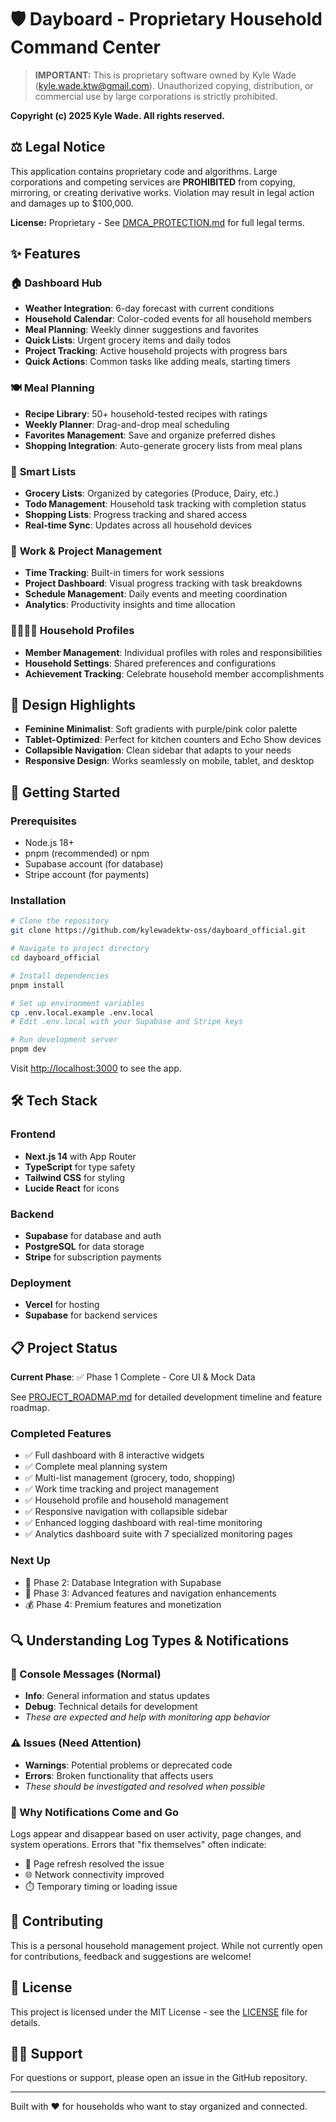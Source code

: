 # 🛡️ Dayboard - Proprietary Household Command Center

> **IMPORTANT:** This is proprietary software owned by Kyle Wade (kyle.wade.ktw@gmail.com). Unauthorized copying, distribution, or commercial use by large corporations is strictly prohibited.

**Copyright (c) 2025 Kyle Wade. All rights reserved.**

## ⚖️ Legal Notice

This application contains proprietary code and algorithms. Large corporations and competing services are **PROHIBITED** from copying, mirroring, or creating derivative works. Violation may result in legal action and damages up to $100,000.

**License:** Proprietary - See [DMCA_PROTECTION.md](./DMCA_PROTECTION.md) for full legal terms.

## ✨ Features

### 🏠 **Dashboard Hub**
- **Weather Integration**: 6-day forecast with current conditions
- **Household Calendar**: Color-coded events for all household members
- **Meal Planning**: Weekly dinner suggestions and favorites
- **Quick Lists**: Urgent grocery items and daily todos
- **Project Tracking**: Active household projects with progress bars
- **Quick Actions**: Common tasks like adding meals, starting timers

### 🍽️ **Meal Planning**
- **Recipe Library**: 50+ household-tested recipes with ratings
- **Weekly Planner**: Drag-and-drop meal scheduling
- **Favorites Management**: Save and organize preferred dishes
- **Shopping Integration**: Auto-generate grocery lists from meal plans

### 📝 **Smart Lists**
- **Grocery Lists**: Organized by categories (Produce, Dairy, etc.)
- **Todo Management**: Household task tracking with completion status
- **Shopping Lists**: Progress tracking and shared access
- **Real-time Sync**: Updates across all household devices

### 💼 **Work & Project Management**
- **Time Tracking**: Built-in timers for work sessions
- **Project Dashboard**: Visual progress tracking with task breakdowns
- **Schedule Management**: Daily events and meeting coordination
- **Analytics**: Productivity insights and time allocation

### 👨‍👩‍👧‍👦 **Household Profiles**
- **Member Management**: Individual profiles with roles and responsibilities
- **Household Settings**: Shared preferences and configurations
- **Achievement Tracking**: Celebrate household member accomplishments

## 🎨 Design Highlights

- **Feminine Minimalist**: Soft gradients with purple/pink color palette
- **Tablet-Optimized**: Perfect for kitchen counters and Echo Show devices
- **Collapsible Navigation**: Clean sidebar that adapts to your needs
- **Responsive Design**: Works seamlessly on mobile, tablet, and desktop

## 🚀 Getting Started

### Prerequisites
- Node.js 18+ 
- pnpm (recommended) or npm
- Supabase account (for database)
- Stripe account (for payments)

### Installation

```bash
# Clone the repository
git clone https://github.com/kylewadektw-oss/dayboard_official.git

# Navigate to project directory
cd dayboard_official

# Install dependencies
pnpm install

# Set up environment variables
cp .env.local.example .env.local
# Edit .env.local with your Supabase and Stripe keys

# Run development server
pnpm dev
```

Visit [http://localhost:3000](http://localhost:3000) to see the app.

## 🛠️ Tech Stack

### Frontend
- **Next.js 14** with App Router
- **TypeScript** for type safety
- **Tailwind CSS** for styling
- **Lucide React** for icons

### Backend
- **Supabase** for database and auth
- **PostgreSQL** for data storage
- **Stripe** for subscription payments

### Deployment
- **Vercel** for hosting
- **Supabase** for backend services

## 📋 Project Status

**Current Phase**: ✅ Phase 1 Complete - Core UI & Mock Data

See [PROJECT_ROADMAP.md](./PROJECT_ROADMAP.md) for detailed development timeline and feature roadmap.

### Completed Features
- ✅ Full dashboard with 8 interactive widgets
- ✅ Complete meal planning system
- ✅ Multi-list management (grocery, todo, shopping)
- ✅ Work time tracking and project management
- ✅ Household profile and household management
- ✅ Responsive navigation with collapsible sidebar
- ✅ Enhanced logging dashboard with real-time monitoring
- ✅ Analytics dashboard suite with 7 specialized monitoring pages

### Next Up
- 🚧 Phase 2: Database Integration with Supabase
- 📅 Phase 3: Advanced features and navigation enhancements
- 💰 Phase 4: Premium features and monetization

## 🔍 Understanding Log Types & Notifications

### 💬 Console Messages (Normal)
- **Info**: General information and status updates
- **Debug**: Technical details for development
- *These are expected and help with monitoring app behavior*

### ⚠️ Issues (Need Attention)
- **Warnings**: Potential problems or deprecated code
- **Errors**: Broken functionality that affects users
- *These should be investigated and resolved when possible*

### 🔄 Why Notifications Come and Go
Logs appear and disappear based on user activity, page changes, and system operations. Errors that "fix themselves" often indicate:
- 🔄 Page refresh resolved the issue
- 🌐 Network connectivity improved
- ⏱️ Temporary timing or loading issue

## 🤝 Contributing

This is a personal household management project. While not currently open for contributions, feedback and suggestions are welcome!

## 📄 License

This project is licensed under the MIT License - see the [LICENSE](LICENSE) file for details.

## 🙋‍♀️ Support

For questions or support, please open an issue in the GitHub repository.

---

Built with ❤️ for households who want to stay organized and connected.
